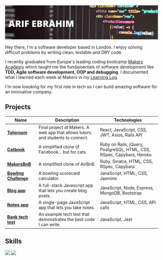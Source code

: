 ![header](./images/gh_banner.png)

Hey there, I'm a software developer based in London. I enjoy solving difficult problems by writing clean, testable and DRY code. 

I recently graduated from Europe's leading coding bootcamp [Makers Academy](https://makers.tech/) which taught me the fundamentals of software development like **TDD, Agile software development, OOP and debugging**. I documented what I learned each week at Makers in my [Learning Log](https://github.com/ArifEbrahim/learning-log). 

I'm now loooking for my first role in tech so I can build amazing software for an innovative company.

## Projects
| Name | Description | Technologies |
| ---- | ----------- | ------------ |
| [__Tutoroom__](https://github.com/ArifEbrahim/tutoroom_fe) | Final project at Makers. A web app that allows tutors and students to connect. | React, JavaScript, CSS, JWT, Axios, Rails API |
| [__Catbook__](https://github.com/ArifEbrahim/Catbook) | A simplified clone of Facebook... but for cats. | Ruby on Rails, jQuery, PostgreSQL, HTML, CSS, RSpec, Capybara, Heroku |
| [__MakersBnB__](https://github.com/ArifEbrahim/makers_bnb) | A simplified clone of AirBnB. | Ruby, Sinatra, HTML, CSS, RSpec, Capybara |
| [__Bowling Challenge__](https://github.com/ArifEbrahim/bowling_challenge_JS) | A bowling scorecard calculator. | JavaScript, HTML, CSS, Jasmine |
| [__Blog app__](https://github.com/ArifEbrahim/blog_JS) | A full-stack Javascript app that lets you create blog posts. | JavaScript, Node, Express, MongoDB, Bootstrap |
| [__Notes app__](https://github.com/ArifEbrahim/notes_app) | A single-page JavaScript app that lets you take notes. | JavaScript, HTML, CSS, API calls |
| [__Bank tech test__](https://github.com/ArifEbrahim/bank_tech_test) | An example tech test that demonstrates the best code I can write. | JavaScript, Jest|

## Skills

<p align="left">
  <img src= "https://github-readme-stats.vercel.app/api?username=ArifEbrahim&show_icons=true&theme=radical&layout=compact"/>
  <img src= "https://github-readme-stats.vercel.app/api/top-langs/?username=ArifEbrahim&layout=compact&theme=radical"/>
</p>